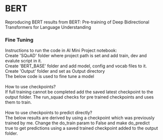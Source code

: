 # BERT
Reproducing BERT results from BERT: Pre-training of Deep Bidirectional Transformers for Language Understanding

### Fine Tuning
Instructions to run the code in AI Mini Project notebook:<br>
Create 'SQuAD' folder where project path is set and add train, dev and evalute script in it.<br>
Create 'BERT_BASE' folder and add model, config and vocab files to it.<br>
Create 'Output' folder and set as Output directory<br>
The below code is used to fine tune a model<br>
<br>
How to use checkpoints?<br>
If full training cannot be completed add the saved latest checkpoint to the output folder. The run_squad checks for pre trained checkpoints and uses them to train.
<br><br>
How to use checkpoints to predict directly?<br>
The below results are derived by using a checkpoint which was previously trained by me. Change the do_train param to False and make do_predict true to get predictions using a saved trained checkpoint added to the output folder.

